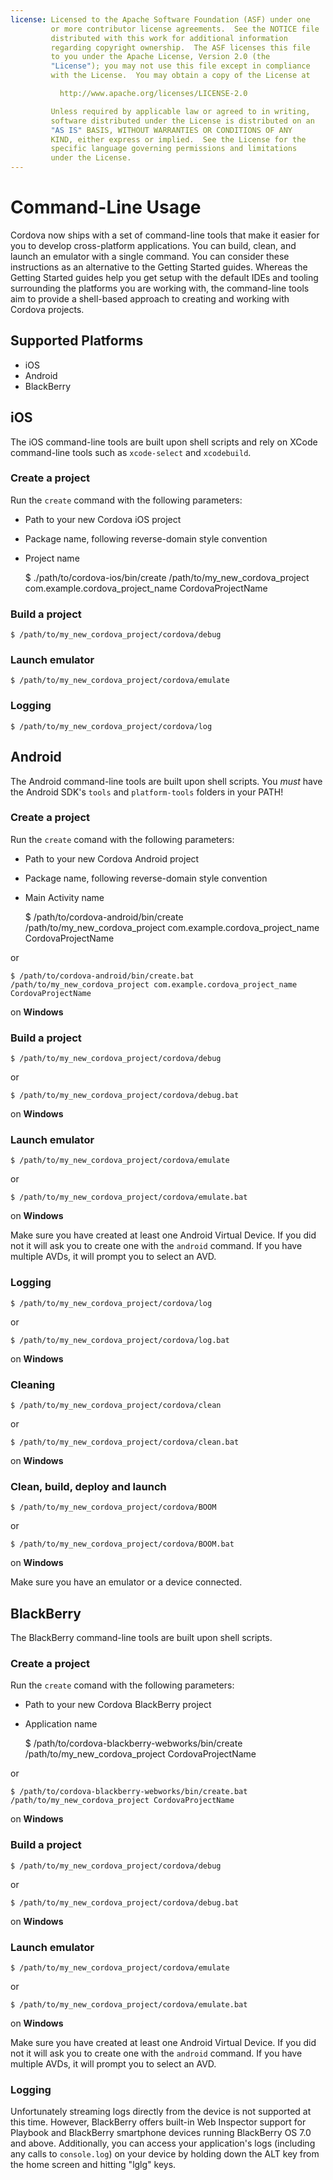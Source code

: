 ```yaml
---
license: Licensed to the Apache Software Foundation (ASF) under one
         or more contributor license agreements.  See the NOTICE file
         distributed with this work for additional information
         regarding copyright ownership.  The ASF licenses this file
         to you under the Apache License, Version 2.0 (the
         "License"); you may not use this file except in compliance
         with the License.  You may obtain a copy of the License at

           http://www.apache.org/licenses/LICENSE-2.0

         Unless required by applicable law or agreed to in writing,
         software distributed under the License is distributed on an
         "AS IS" BASIS, WITHOUT WARRANTIES OR CONDITIONS OF ANY
         KIND, either express or implied.  See the License for the
         specific language governing permissions and limitations
         under the License.
---
```


# Command-Line Usage

Cordova now ships with a set of command-line tools that make it easier
for you to develop cross-platform applications. You can build, clean,
and launch an emulator with a single command. You can consider these
instructions as an alternative to the Getting Started guides. Whereas
the Getting Started guides help you get setup with the default IDEs and
tooling surrounding the platforms you are working with, the command-line
tools aim to provide a shell-based approach to creating and working with
Cordova projects.

## Supported Platforms

* iOS
* Android
* BlackBerry

## iOS

The iOS command-line tools are built upon shell scripts and rely on
XCode command-line tools such as `xcode-select` and `xcodebuild`.

### Create a project

Run the `create` command with the following parameters:

* Path to your new Cordova iOS project
* Package name, following reverse-domain style convention
* Project name


    $ ./path/to/cordova-ios/bin/create /path/to/my_new_cordova_project com.example.cordova_project_name CordovaProjectName

### Build a project

    $ /path/to/my_new_cordova_project/cordova/debug

### Launch emulator

    $ /path/to/my_new_cordova_project/cordova/emulate

### Logging

    $ /path/to/my_new_cordova_project/cordova/log


## Android

The Android command-line tools are built upon shell scripts. You _must_
have the Android SDK's `tools` and `platform-tools` folders in your
PATH!

### Create a project

Run the `create` comand with the following parameters:

* Path to your new Cordova Android project
* Package name, following reverse-domain style convention
* Main Activity name


    $ /path/to/cordova-android/bin/create /path/to/my_new_cordova_project com.example.cordova_project_name CordovaProjectName

or

    $ /path/to/cordova-android/bin/create.bat /path/to/my_new_cordova_project com.example.cordova_project_name CordovaProjectName

on **Windows**

### Build a project

    $ /path/to/my_new_cordova_project/cordova/debug

or

    $ /path/to/my_new_cordova_project/cordova/debug.bat

on **Windows**

### Launch emulator

    $ /path/to/my_new_cordova_project/cordova/emulate

or

    $ /path/to/my_new_cordova_project/cordova/emulate.bat

on **Windows**

Make sure you have created at least one Android Virtual Device. If you did not it will ask you to create one with the `android` command.
If you have multiple AVDs, it will prompt you to select an AVD.

### Logging

    $ /path/to/my_new_cordova_project/cordova/log

or

    $ /path/to/my_new_cordova_project/cordova/log.bat

on **Windows**

### Cleaning

    $ /path/to/my_new_cordova_project/cordova/clean

or

    $ /path/to/my_new_cordova_project/cordova/clean.bat

on **Windows**

### Clean, build, deploy and launch

    $ /path/to/my_new_cordova_project/cordova/BOOM

or

    $ /path/to/my_new_cordova_project/cordova/BOOM.bat

on **Windows**

Make sure you have an emulator or a device connected.


## BlackBerry

The BlackBerry command-line tools are built upon shell scripts.

### Create a project

Run the `create` comand with the following parameters:

* Path to your new Cordova BlackBerry project
* Application name


    $ /path/to/cordova-blackberry-webworks/bin/create /path/to/my_new_cordova_project CordovaProjectName

or

    $ /path/to/cordova-blackberry-webworks/bin/create.bat /path/to/my_new_cordova_project CordovaProjectName

on **Windows**

### Build a project

    $ /path/to/my_new_cordova_project/cordova/debug

or

    $ /path/to/my_new_cordova_project/cordova/debug.bat

on **Windows**

### Launch emulator

    $ /path/to/my_new_cordova_project/cordova/emulate

or

    $ /path/to/my_new_cordova_project/cordova/emulate.bat

on **Windows**

Make sure you have created at least one Android Virtual Device. If you did not it will ask you to create one with the `android` command.
If you have multiple AVDs, it will prompt you to select an AVD.

### Logging

Unfortunately streaming logs directly from the device is not
supported at this time. However, BlackBerry offers built-in Web
Inspector support for Playbook and BlackBerry smartphone devices running
BlackBerry OS 7.0 and above. Additionally, you can access your
application's logs (including any calls to `console.log`) on your device
by holding down the ALT key from the home screen and hitting "lglg"
keys.

